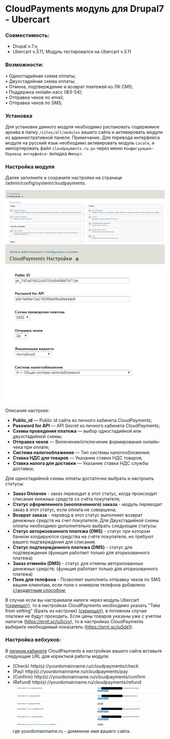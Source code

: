 # CloudPayments модуль для Drupal7 - Ubercart
### Совместимость:
* Drupal v.7.x;
* Ubercart v.3.11;
Модуль тестировался на Ubercart v.3.11

### Возможности:  
• Одностадийная схема оплаты;  
• Двухстадийная схема оплаты;  
• Отмена, подтверждение и возврат платежей из ЛК CMS;  
• Поддержка онлайн-касс (ФЗ-54);  
• Отправка чеков по email;  
• Отправка чеков по SMS;  


### Установка
Для установки данного модуля необходимо распаковать содержимое архива в папку `/sites/all/modules` вашего сайта и активировать модули из административной панели.
Примечание. Для перевода интерфейса модуля на русский язык необходимо активировать модуль `Locale`, и импортировать файл `cloudpayments.ru.po` через меню `Конфигурация`-`Перевод интерфейса`- вкладка `Импорт`.

### Настройка модуля
Далее заполните и сохраните настройки на странице /admin/config/system/cloudpayments.

![1](img/1.png)
![2](img/2.png)

Описание настроек:
* **Public_id** — Public id сайта из личного кабинета CloudPayments;
* **Password for API** — API Secret из личного кабинета CloudPayments;
* **Схемы проведения платежа** — выбор одностадийной или двухстадийной схемы;
* **Отправка чеков** — Включение/отключение формирования онлайн-чека при оплате;
* **Система налогооблажения** — Тип системы налогообложения;
* **Ставка НДС для товаров** — Указание ставки НДС товаров;
* **Ставка налога для доставки** — Указание ставки НДС службы доставки;

Для одностадийной схемы оплаты достаточно  выбрать и настроить статусы:
* **Заказ Оплачен** - заказ переходит в этот статус, когда происходит списание енежных средств со счёта покупателя;
* **Статус оформленного (неоплаченного) заказа** - модуль переводит заказ в этот статус, если оплата не совершена;
* **Возврат заказа** - перевод в этот статус выполняет возврат денежных средств на счет покупателя;
Для Двухстадийной схемы оплаты необходимо дополнительно  выбрать следующие статусы:
* **Статус авторизованного платежа (DMS)** - статус при котором банком холдируются средства на счёте покупателя, но требуют вашего подтверждения для списания.
* **Статус подтвержденного платежа (DMS)** - статус для подтверждения (функция работает только для аторизованного платежа)
* **Заказ отменён (DMS)** - статус для отмены авторизованных денежных средств. (функция работает только для аторизованного платежа)
* **Поле для телефона** - Позволяет выполнять отправку чеков по SMS вашим клиентам, если поле с номером телефона добавлено [стандартным способом](https://docs.drupalcommerce.org/commerce1/user-guide/customer-profiles/configuring--creating-customer-profiles);

В случае если вы настраивали налоги через модуль Ubercart ([скриншот](https://prnt.sc/iu5aaz)), то в настройках CloudPayments необходимо указать "Take from setting" (Брать из настроек) ([скриншот](https://prnt.sc/iu5bmj)), в потивном случае платежи не будут проходить.
Если цены товаров указаны уже с учетом налогов (https://prnt.sc/iu5cvy), то в настройках CloudPayments выберите необходимый показатель (https://prnt.sc/iu5de1).


### Настройка вебхуков:

В [личном кабинете](https://merchant.cloudpayments.ru/Account/Login) CloudPayments в настройках вашего сайта вставьте следующие URL для коректной работы модуля:
* (Check) 		http(s)://yourdomainname.ru/cloudpayments/check
* (Pay) 		http(s)://yourdomainname.ru/cloudpayments/pay
* (Confirm)		http(s)://yourdomainname.ru/cloudpayments/confirm
* (Refund)		http(s)://yourdomainname.ru/cloudpayments/refund
![3](img/3.png)
где yourdomainname.ru - доменное имя вашего сайта.